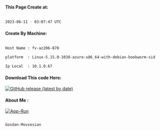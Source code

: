 
   
#### This Page Create at:

```bash

2023-06-11 - 03:07:47 UTC

```

#### Create By Machine:

```bash

Host Name : fv-az206-870

platform  : Linux-5.15.0-1038-azure-x86_64-with-debian-bookworm-sid

Ip Local  : 10.1.0.67

```
#### Download This code Here:

[![GitHub release (latest by date)](https://img.shields.io/github/v/release/Gosdan-Movsesian/Gosdan?style=for-the-badge&label=Download)](https://github.com/Gosdan-Movsesian/Gosdan/releases) 

</p> 

#### About Me :

[![App-Run](https://github.com/Gosdan-Movsesian/Gosdan/actions/workflows/App-Run.yml/badge.svg)](https://github.com/Gosdan-Movsesian/Gosdan/actions/workflows/App-Run.yml)

```bash

Gosdan-Movsesian

```

